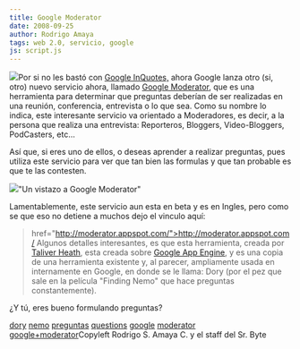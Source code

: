 ```yaml
---
title: Google Moderator
date: 2008-09-25
author: Rodrigo Amaya
tags: web 2.0, servicio, google
js: script.js
---
```


[![](http://3.bp.blogspot.com/_ayvorITawE4/SNxBagN2w_I/AAAAAAAABTM/xKW8uRhxbSQ/s320/moderator_logo.jpg)](http://3.bp.blogspot.com/_ayvorITawE4/SNxBagN2w_I/AAAAAAAABTM/xKW8uRhxbSQ/s1600-h/moderator_logo.jpg)Por si no les bastó
      con [Google InQuotes,](http://www.srbyte.com/2008/09/in-quotes-politica-en-google.html) ahora Google lanza otro (si, otro) nuevo servicio ahora, llamado [Google Moderator](http://moderator.appspot.com/), que es una herramienta para determinar que preguntas deberían de ser
      realizadas en una reunión, conferencia, entrevista o lo que sea. Como su nombre lo indica,
      este interesante servicio va orientado a Moderadores, es decir, a la persona que realiza una
      entrevista: Reporteros, Bloggers, Video-Bloggers, PodCasters, etc...

Así que, si eres uno de ellos, o deseas aprender a realizar preguntas, pues utiliza este
      servicio para ver que tan bien las formulas y que tan probable es que te las contesten.

[![](http://2.bp.blogspot.com/_ayvorITawE4/SNxBgB1XW5I/AAAAAAAABTU/Q1c4MnVvuIM/s320/moderator_ss.jpg)](http://2.bp.blogspot.com/_ayvorITawE4/SNxBgB1XW5I/AAAAAAAABTU/Q1c4MnVvuIM/s1600-h/moderator_ss.jpg)"Un vistazo a Google
      Moderator"

Lamentablemente, este servicio aun
      esta en beta y es en Ingles, pero como se que eso no detiene a muchos dejo el vinculo
      aquí:

>  href="http://moderator.appspot.com/">http://moderator.appspot.com/
Algunos
      detalles interesantes, es que esta herramienta, creada por [Taliver Heath](http://googleappengine.blogspot.com/2008/09/introducing-google-moderator-on-app.html), esta creada sobre [Google App Engine](http://code.google.com/appengine/), y es una copia de una
      herramienta existente y, al parecer, ampliamente usada en internamente en Google, en donde se
      le llama: Dory (por el pez que sale en la película "Finding Nemo" que
      hace preguntas constantemente).

¿Y tú, eres bueno formulando
      preguntas?

[dory](http://www.blogalaxia.com/tags/dory) [nemo](http://www.blogalaxia.com/tags/nemo) [preguntas](http://www.blogalaxia.com/tags/preguntas) [questions](http://www.blogalaxia.com/tags/questions) [google](http://www.blogalaxia.com/tags/google) [moderator](http://www.blogalaxia.com/tags/moderator) [google+moderator](http://www.blogalaxia.com/tags/google+moderator)Copyleft Rodrigo
      S. Amaya C. y el staff del Sr. Byte